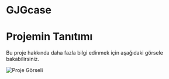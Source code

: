 # GJGcase
# Projemin Tanıtımı
Bu proje hakkında daha fazla bilgi edinmek için aşağıdaki görsele bakabilirsiniz.

![Proje Görseli](https://github.com/Emreceliik/GJGcase/tree/main/Assets/Assets/Images/Telefon.png)
